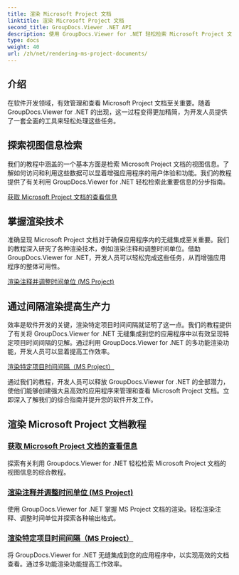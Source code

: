 ```yaml
---
title: 渲染 Microsoft Project 文档
linktitle: 渲染 Microsoft Project 文档
second_title: GroupDocs.Viewer .NET API
description: 使用 GroupDocs.Viewer for .NET 轻松检索 Microsoft Project 文档的视图信息。通过多功能渲染功能提高工作效率。
type: docs
weight: 40
url: /zh/net/rendering-ms-project-documents/
---
```

## 介绍

在软件开发领域，有效管理和查看 Microsoft Project 文档至关重要。随着 GroupDocs.Viewer for .NET 的出现，这一过程变得更加精简，为开发人员提供了一套全面的工具来轻松处理这些任务。

## 探索视图信息检索
我们的教程中涵盖的一个基本方面是检索 Microsoft Project 文档的视图信息。了解如何访问和利用这些数据可以显着增强应用程序的用户体验和功能。我们的教程提供了有关利用 GroupDocs.Viewer for .NET 轻松检索此重要信息的分步指南。

[获取 Microsoft Project 文档的查看信息](./get-view-info-ms-project/)

## 掌握渲染技术
准确呈现 Microsoft Project 文档对于确保应用程序内的无缝集成至关重要。我们的教程深入研究了各种渲染技术，例如渲染注释和调整时间单位。借助 GroupDocs.Viewer for .NET，开发人员可以轻松完成这些任务，从而增强应用程序的整体可用性。

[渲染注释并调整时间单位 (MS Project)](./render-notes-and-adjust-time-ms-project/)

## 通过间隔渲染提高生产力
效率是软件开发的关键，渲染特定项目时间间隔就证明了这一点。我们的教程提供了有关将 GroupDocs.Viewer for .NET 无缝集成到您的应用程序中以有效呈现特定项目时间间隔的见解。通过利用 GroupDocs.Viewer for .NET 的多功能渲染功能，开发人员可以显着提高工作效率。

[渲染特定项目时间间隔（MS Project）](./render-project-time-interval-ms-project/)

通过我们的教程，开发人员可以释放 GroupDocs.Viewer for .NET 的全部潜力，使他们能够创建强大且高效的应用程序来管理和查看 Microsoft Project 文档。立即深入了解我们的综合指南并提升您的软件开发工作。
## 渲染 Microsoft Project 文档教程
### [获取 Microsoft Project 文档的查看信息](./get-view-info-ms-project/)
探索有关利用 Groupdocs.Viewer for .NET 轻松检索 Microsoft Project 文档的视图信息的综合教程。
### [渲染注释并调整时间单位 (MS Project)](./render-notes-and-adjust-time-ms-project/)
使用 GroupDocs.Viewer for .NET 掌握 MS Project 文档的渲染。轻松渲染注释、调整时间单位并探索各种输出格式。
### [渲染特定项目时间间隔（MS Project）](./render-project-time-interval-ms-project/)
将 GroupDocs.Viewer for .NET 无缝集成到您的应用程序中，以实现高效的文档查看。通过多功能渲染功能提高工作效率。